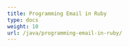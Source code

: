 ```yaml
---
title: Programming Email in Ruby
type: docs
weight: 10
url: /java/programming-email-in-ruby/
---
```


